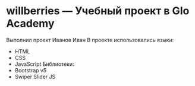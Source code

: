 # willberries — Учебный проект в Glo Academy
Выполнил проект Иванов Иван 
В проекте использовались языки: 
- HTML 
- CSS 
- JavaScript 
Библиотеки: 
- Bootstrap v5 
- Swiper Slider JS 

